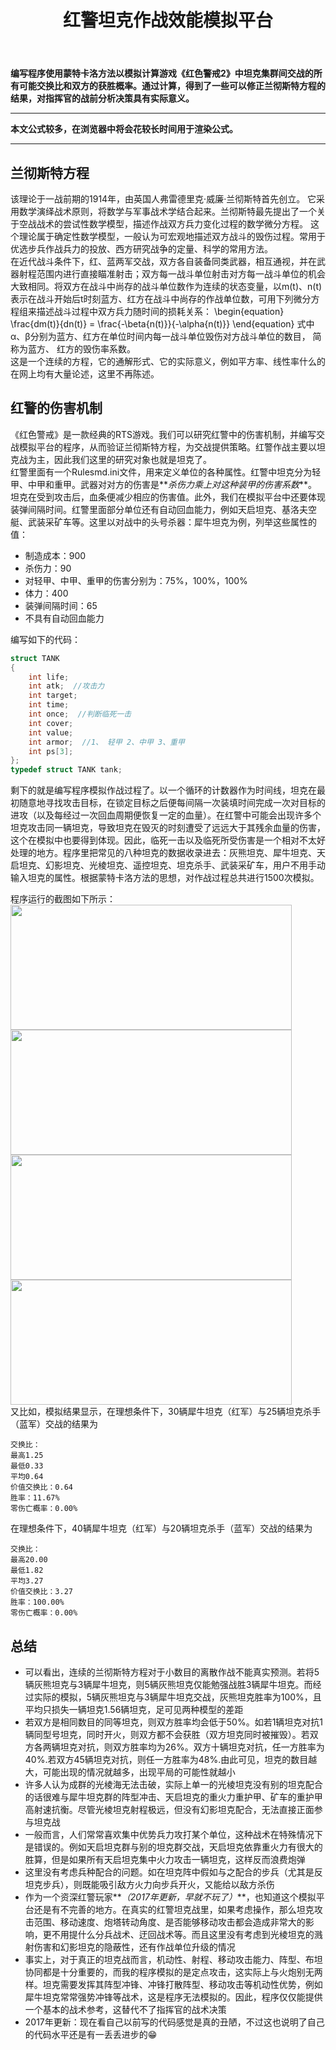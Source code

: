 ﻿---
title: 红警坦克作战效能模拟平台
categories:
- Programming
tags:
- 兰彻斯特方程 
- 蒙特卡洛方法 
- C语言
- 作战效能模拟 
updated: 2017-5-22 
---
<script type="text/x-mathjax-config">
  		MathJax.Hub.Config({
            tex2jax: {
                inlineMath: [['$','$'], ['\\(','\\)']]
            },
  			TeX: { 
                equationNumbers: {  
                    autoNumber: "AMS"  
                },
     		    extensions: ["AMSmath.js"]
            },
            CommonHTML: { 
                linebreaks: { 
                    automatic: true 
                } 
            },
            "HTML-CSS": { 
                linebreaks: { 
                    automatic: true 
                } 
            },
            SVG: { 
                linebreaks: { 
                    automatic: true 
                } 
            }
  		});
		</script>
 <script type="text/javascript" src="https://cdn.mathjax.org/mathjax/latest/MathJax.js?config=TeX-AMS-MML_HTMLorMML"></script>
**编写程序使用蒙特卡洛方法以模拟计算游戏《红色警戒2》中坦克集群间交战的所有可能交换比和双方的获胜概率。通过计算，得到了一些可以修正兰彻斯特方程的结果，对指挥官的战前分析决策具有实际意义。**

---
**本文公式较多，在浏览器中将会花较长时间用于渲染公式。**  
  
--- 

## 兰彻斯特方程
该理论于一战前期的1914年，由英国人弗雷德里克·威廉·兰彻斯特首先创立。
它采用数学演绎战术原则，将数学与军事战术学结合起来。兰彻斯特最先提出了一个关于空战战术的尝试性数学模型，描述作战双方兵力变化过程的数学微分方程。
这个理论属于确定性数学模型，一般认为可宏观地描述双方战斗的毁伤过程。常用于优选步兵作战兵力的投放、西方研究战争的定量、科学的常用方法。  
在近代战斗条件下，红、蓝两军交战，双方各自装备同类武器，相互通视，并在武器射程范围内进行直接瞄准射击；双方每一战斗单位射击对方每一战斗单位的机会大致相同。将双方在战斗中尚存的战斗单位数作为连续的状态变量，以m(t)、n(t)表示在战斗开始后t时刻蓝方、红方在战斗中尚存的作战单位数，可用下列微分方程组来描述战斗过程中双方兵力随时间的损耗关系：
\begin{equation}
\frac{dm(t)}{dn(t)} = \frac{-\beta{n(t)}}{-\alpha{n(t)}}
\end{equation}
式中α、β分别为蓝方、红方在单位时间内每一战斗单位毁伤对方战斗单位的数目， 简称为蓝方、 红方的毁伤率系数。  
这是一个连续的方程，它的通解形式、它的实际意义，例如平方率、线性率什么的在网上均有大量论述，这里不再陈述。

## 红警的伤害机制
《红色警戒》是一款经典的RTS游戏。我们可以研究红警中的伤害机制，并编写交战模拟平台的程序，从而验证兰彻斯特方程，为交战提供策略。红警作战主要以坦克战为主，因此我们这里的研究对象也就是坦克了。  
红警里面有一个Rulesmd.ini文件，用来定义单位的各种属性。红警中坦克分为轻甲、中甲和重甲。武器对对方的伤害是**_杀伤力乘上对这种装甲的伤害系数_**。坦克在受到攻击后，血条便减少相应的伤害值。此外，我们在模拟平台中还要体现装弹间隔时间。红警里面部分单位还有自动回血能力，例如天启坦克、基洛夫空艇、武装采矿车等。这里以对战中的头号杀器：犀牛坦克为例，列举这些属性的值：
* 制造成本：900
* 杀伤力：90
* 对轻甲、中甲、重甲的伤害分别为：75%，100%，100%
* 体力：400
* 装弹间隔时间：65
* 不具有自动回血能力  
  
  
编写如下的代码：
```c++
struct TANK
{
    int life;
    int atk;  //攻击力
    int target;
    int time;
    int once;  //判断临死一击
    int cover;
    int value;
    int armor;  //1、 轻甲 2、中甲 3、重甲
    int ps[3];
};
typedef struct TANK tank;
```

剩下的就是编写程序模拟作战过程了。以一个循环的计数器作为时间线，坦克在最初随意地寻找攻击目标，在锁定目标之后便每间隔一次装填时间完成一次对目标的进攻（以及每经过一次回血周期便恢复一定的血量）。在红警中可能会出现许多个坦克攻击同一辆坦克，导致坦克在毁灭的时刻遭受了远远大于其残余血量的伤害，这个在模拟中也要得到体现。因此，临死一击以及临死所受伤害是一个相对不太好处理的地方。程序里把常见的八种坦克的数据收录进去：灰熊坦克、犀牛坦克、天启坦克、幻影坦克、光棱坦克、遥控坦克、坦克杀手、武装采矿车，用户不用手动输入坦克的属性。根据蒙特卡洛方法的思想，对作战过程总共进行1500次模拟。
  
程序运行的截图如下所示：
<img src="{{ site.url }}/assets//blog_images/tank1.png" width="450px" height="200px"/>
<img src="{{ site.url }}/assets//blog_images/tank2.png" width="450px" height="200px"/>
<img src="{{ site.url }}/assets//blog_images/tank3.png" width="450px" height="200px"/>
<img src="{{ site.url }}/assets//blog_images/tank4.png" width="450px" height="200px"/>  
又比如，模拟结果显示，在理想条件下，30辆犀牛坦克（红军）与25辆坦克杀手（蓝军）交战的结果为
```
交换比：  
最高1.25  
最低0.33  
平均0.64  
价值交换比：0.64  
胜率：11.67%  
零伤亡概率：0.00%  
```
在理想条件下，40辆犀牛坦克（红军）与20辆坦克杀手（蓝军）交战的结果为
```
交换比：  
最高20.00  
最低1.82  
平均3.27  
价值交换比：3.27  
胜率：100.00%  
零伤亡概率：0.00%  
```

## 总结
* 可以看出，连续的兰彻斯特方程对于小数目的离散作战不能真实预测。若将5辆灰熊坦克与3辆犀牛坦克，则5辆灰熊坦克仅能勉强战胜3辆犀牛坦克。而经过实际的模拟，5辆灰熊坦克与3辆犀牛坦克交战，灰熊坦克胜率为100%，且平均只损失一辆坦克1.56辆坦克，足可见两种模型的差距
* 若双方是相同数目的同等坦克，则双方胜率均会低于50%。如若1辆坦克对抗1辆同型号坦克，同时开火，则双方都不会获胜（双方坦克同时被摧毁）。若双方各两辆坦克对抗，则双方胜率均为26%。双方十辆坦克对抗，任一方胜率为40%.若双方45辆坦克对抗，则任一方胜率为48%.由此可见，坦克的数目越大，可能出现的情况就越多，出现平局的可能性就越小
* 许多人认为成群的光棱海无法击破，实际上单一的光棱坦克没有别的坦克配合的话很难与犀牛坦克群的阵型冲击、天启坦克的重火力重护甲、矿车的重护甲高射速抗衡。尽管光棱坦克射程极远，但没有幻影坦克配合，无法直接正面参与坦克战
* 一般而言，人们常常喜欢集中优势兵力攻打某个单位，这种战术在特殊情况下是错误的。例如天启坦克群与别的坦克群交战，天启坦克依靠重火力有很大的胜算，但是如果所有天启坦克集中火力攻击一辆坦克，这样反而浪费炮弹
* 这里没有考虑兵种配合的问题。如在坦克阵中假如与之配合的步兵（尤其是反坦克步兵），则既能吸引敌方火力向步兵开火，又能给以敌方杀伤
* 作为一个资深红警玩家**_（2017年更新，早就不玩了）_**，也知道这个模拟平台还是有不完善的地方。在真实的红警坦克战里，如果考虑操作，那么坦克攻击范围、移动速度、炮塔转动角度、是否能够移动攻击都会造成非常大的影响，更不用提什么分兵战术、迂回战术等。而且这里没有考虑到光棱坦克的溅射伤害和幻影坦克的隐蔽性，还有作战单位升级的情况
* 事实上，对于真正的坦克战而言，机动性、射程、移动攻击能力、阵型、布坦协同都是十分重要的，而我的程序模拟的是定点攻击，这实际上与火炮别无两样。坦克需要发挥其阵型冲锋、冲锋打散阵型、移动攻击等机动性优势，例如犀牛坦克常常强势冲锋等战术，这是程序无法模拟的。因此，程序仅仅能提供一个基本的战术参考，这替代不了指挥官的战术决策
* 2017年更新：现在看自己以前写的代码感觉是真的丑陋，不过这也说明了自己的代码水平还是有一丢丢进步的:grin:
